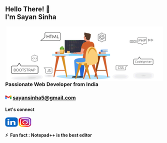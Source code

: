 <h2 align="left">Hello There! 👋 <br />I'm Sayan Sinha</h2>
<img align="right" src="images/website.gif" width="500" height="175" />

<h3 align="left">
  Passionate Web Developer from India
</h3>

<h3 align="left">
   <img src="images/logo/gmail.png" alt="sayansinha5" height="14" width="20" />
  <a href="mailto:sayansinha5@gmail.com">
  sayansinha5@gmail.com</a>
 </h3>

<h4 align="left">
  Let's connect<br /><br />
<a href="https://linkedin.com/in/sayansinha5" target="blank"><img align="center" src="images/logo/linkedin.png" alt="Linked In" height="30" width="40" target="_blank" /></a>
<a href="https://instagram.com/mrsupermb" target="blank"><img align="center" src="images/logo/insta.png" alt="mrsupermb" height="30" width="40" target="_blank" /></a>
  <br /><br />
⚡ &nbsp;Fun fact : Notepad++ is the best editor<br />
</h4>
